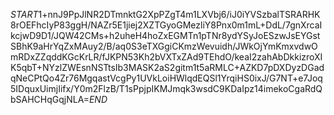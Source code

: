 $START$1+nnJ9PpJlNR2DTmnktG2XpPZgT4m1LXVbj6/iJ0iYVSzbalTSRARHK8rOEFhcIyP83ggH/NAZr5E1jiej2XZTGyoGMezliY8Pnx0m1mL+DdL/7gnXrcaIkcjwD9D1/JQW42CMs+h2uheH4hoZxEGMTn1pTNr8ydYSyJoESzwJsEYGstSBhK9aHrYqZxMAuy2/B/aq0S3eTXGgiCKmzWevuidh/JWkOjYmKmxvdwOmRDxZZqddKGcKrLR/fJKPN53Kh2bVXTxZAd9TEhdO/keaI2zahAbDkkizroXIK5qbT+NYzlZWEsnNSTtsIb3MASK2aS2gitm1t5aRMLC+AZKD7pDXDyzDGadqNeCPtQo4Zr76MgqastVcgPy1UVkLoiHWlqdEQSl1YrqiHS0ixJ/G7NT+e7Joq5IDquxUimjIifx/Y0m2FlzB/T1sPpjpIKMJmqk3wsdC9KDaIpz14imekoCgaRdQbSAHCHqGqjNLA=$END$